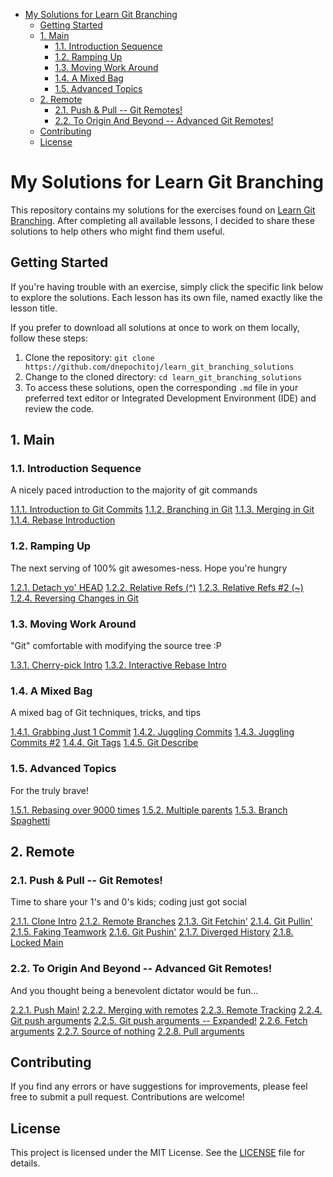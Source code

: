 - [My Solutions for Learn Git Branching](#my-solutions-for-learn-git-branching)
    - [Getting Started](#getting-started)
    - [1. Main](#1-main)
        - [1.1. Introduction Sequence](#11-introduction-sequence)
        - [1.2. Ramping Up](#12-ramping-up)
        - [1.3. Moving Work Around](#13-moving-work-around)
        - [1.4. A Mixed Bag](#14-a-mixed-bag)
        - [1.5. Advanced Topics](#15-advanced-topics)
    - [2. Remote](#2-remote)
        - [2.1. Push \& Pull -- Git Remotes!](#21-push--pull----git-remotes)
        - [2.2. To Origin And Beyond -- Advanced Git Remotes!](#22-to-origin-and-beyond----advanced-git-remotes)
    - [Contributing](#contributing)
    - [License](#license)

# My Solutions for Learn Git Branching

This repository contains my solutions for the exercises found on [Learn Git Branching](https://learngitbranching.js.org). After completing all available lessons, I decided to share these solutions to help others who might find them useful.

## Getting Started

If you're having trouble with an exercise, simply click the specific link below to explore the solutions. Each lesson has its own file, named exactly like the lesson title.

If you prefer to download all solutions at once to work on them locally, follow these steps:

1. Clone the repository: `git clone https://github.com/dnepochitoj/learn_git_branching_solutions`
2. Change to the cloned directory: `cd learn_git_branching_solutions`
3. To access these solutions, open the corresponding `.md` file in your preferred text editor or Integrated Development Environment (IDE) and review the code.

## 1. Main

### 1.1. Introduction Sequence

A nicely paced introduction to the majority of git commands

[1.1.1. Introduction to Git Commits](1.1.1_introduction_to_git_commits)
[1.1.2. Branching in Git](1.1.2._branching_in_git)
[1.1.3. Merging in Git](1.1.3._merging_in_git)
[1.1.4. Rebase Introduction](1.1.4._rebase_introduction)

### 1.2. Ramping Up

The next serving of 100% git awesomes-ness. Hope you're hungry

[1.2.1. Detach yo' HEAD](1.2.1._detach_yo'_head)
[1.2.2. Relative Refs (^)](1.2.2._relative_refs_(^))
[1.2.3. Relative Refs #2 (~)](1.2.3._relative_refs_)
[1.2.4. Reversing Changes in Git](1.2.4._reversing_changes_in_git)

### 1.3. Moving Work Around

"Git" comfortable with modifying the source tree :P

[1.3.1. Cherry-pick Intro](1.3.1._cherry-pick_intro)
[1.3.2. Interactive Rebase Intro](1.3.2._interactive_rebase_intro)

### 1.4. A Mixed Bag

A mixed bag of Git techniques, tricks, and tips

[1.4.1. Grabbing Just 1 Commit](1.4.1._grabbing_just_1_commit)
[1.4.2. Juggling Commits](1.4.2._juggling_commits)
[1.4.3. Juggling Commits #2](1.4.3._juggling_commits_#2)
[1.4.4. Git Tags](1.4.4._git_tags)
[1.4.5. Git Describe](1.4.5._git_describe)

### 1.5. Advanced Topics

For the truly brave!

[1.5.1. Rebasing over 9000 times](1.5.1._rebasing_over_9000_times)
[1.5.2. Multiple parents](1.5.2._multiple_parents)
[1.5.3. Branch Spaghetti](1.5.3._branch_spaghetti)

## 2. Remote

### 2.1. Push & Pull -- Git Remotes!

Time to share your 1's and 0's kids; coding just got social

[2.1.1. Clone Intro](2.1.1._clone_intro)
[2.1.2. Remote Branches](2.1.2._remote_branches)
[2.1.3. Git Fetchin'](2.1.3._git_fetchin')
[2.1.4. Git Pullin'](2.1.4._git_pullin')
[2.1.5. Faking Teamwork](2.1.5._faking_teamwork)
[2.1.6. Git Pushin'](2.1.6._git_pushin')
[2.1.7. Diverged History](2.1.7._diverged_history)
[2.1.8. Locked Main](2.1.8._locked_main)

### 2.2. To Origin And Beyond -- Advanced Git Remotes!

And you thought being a benevolent dictator would be fun...

[2.2.1. Push Main!](2.2.1._push_main!)
[2.2.2. Merging with remotes](2.2.2._merging_with_remotes)
[2.2.3. Remote Tracking](2.2.3._remote_tracking)
[2.2.4. Git push arguments](2.2.4._git_push_arguments)
[2.2.5. Git push arguments -- Expanded!](2.2.5._git_push_arguments_--_expanded!)
[2.2.6. Fetch arguments](2.2.6._fetch_arguments)
[2.2.7. Source of nothing](2.2.7._source_of_nothing)
[2.2.8. Pull arguments](2.2.8._pull_arguments)

## Contributing

If you find any errors or have suggestions for improvements, please feel free to submit a pull request. Contributions are welcome!

## License

This project is licensed under the MIT License. See the [LICENSE](LICENSE.md) file for details.
